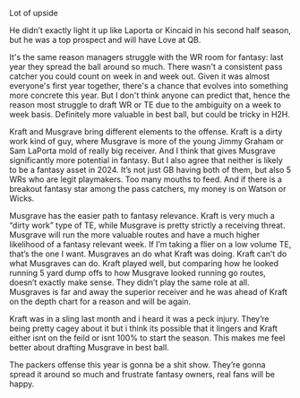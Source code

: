 Lot of upside

He didn’t exactly light it up like Laporta or Kincaid in his second half season, but he was a top prospect and will have Love at QB. 

It's the same reason managers struggle with the WR room for fantasy: last year they spread the ball around so much. There wasn't a consistent pass catcher you could count on week in and week out. Given it was almost everyone's first year together, there's a chance that evolves into something more concrete this year. But I don't think anyone can predict that, hence the reason most struggle to draft WR or TE due to the ambiguity on a week to week basis. Definitely more valuable in best ball, but could be tricky in H2H. 

Kraft and Musgrave bring different elements to the offense. Kraft is a dirty work kind of guy, where Musgrave is more of the young Jimmy Graham or Sam LaPorta mold of really big receiver. And I think that gives Musgrave significantly more potential in fantasy. But I also agree that neither is likely to be a fantasy asset in 2024. It’s not just GB having both of them, but also 5 WRs who are legit playmakers. Too many mouths to feed. And if there is a breakout fantasy star among the pass catchers, my money is on Watson or Wicks.

Musgrave has the easier path to fantasy relevance. Kraft is very much a “dirty work” type of TE, while Musgrave is pretty strictly a receiving threat. Musgrave will run the more valuable routes and have a much higher likelihood of a fantasy relevant week. If I’m taking a flier on a low volume TE, that’s the one I want.
Musgraves an do what Kraft was doing. Kraft can’t do what Musgraves can do.  Kraft played well, but comparing how he looked running 5 yard dump offs to how Musgrave looked running go routes, doesn’t exactly make sense. They didn’t play the same role at all.  Musgraves is far and away the superior receiver and he was ahead of Kraft on the depth chart for a reason and will be again.  

Kraft was in a sling last month and i heard it was a peck injury. They’re being pretty cagey about it but i think its possible that it lingers and Kraft either isnt on the feild or isnt 100% to start the season. This makes me feel better about drafting Musgrave in best ball.

The packers offense this year is gonna be a shit show. They’re gonna spread it around so much and frustrate fantasy owners, real fans will be happy.


